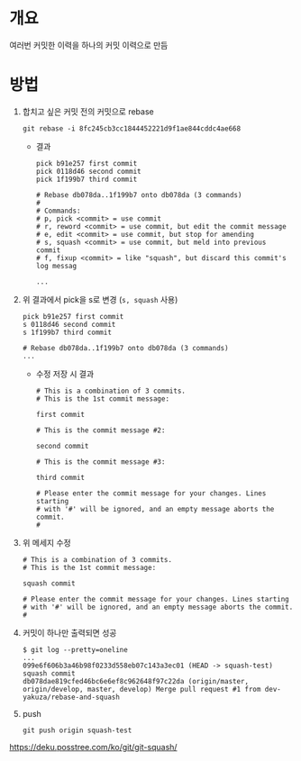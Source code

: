 # 개요
여러번 커밋한 이력을 하나의 커밋 이력으로 만듬

# 방법

1. 합치고 싶은 커밋 전의 커밋으로 rebase
    ```
    git rebase -i 8fc245cb3cc1844452221d9f1ae844cddc4ae668
    ```
    * 결과
        ```
        pick b91e257 first commit
        pick 0118d46 second commit
        pick 1f199b7 third commit

        # Rebase db078da..1f199b7 onto db078da (3 commands)
        #
        # Commands:
        # p, pick <commit> = use commit
        # r, reword <commit> = use commit, but edit the commit message
        # e, edit <commit> = use commit, but stop for amending
        # s, squash <commit> = use commit, but meld into previous commit
        # f, fixup <commit> = like "squash", but discard this commit's log messag

        ...

        ```
2. 위 결과에서 pick을 s로 변경 (`s, squash` 사용)
    ```
    pick b91e257 first commit
    s 0118d46 second commit
    s 1f199b7 third commit

    # Rebase db078da..1f199b7 onto db078da (3 commands)
    ...

    ```
    * 수정 저장 시 결과
        ```
        # This is a combination of 3 commits.
        # This is the 1st commit message:

        first commit

        # This is the commit message #2:

        second commit

        # This is the commit message #3:

        third commit

        # Please enter the commit message for your changes. Lines starting
        # with '#' will be ignored, and an empty message aborts the commit.
        #
        ```
3. 위 메세지 수정

    ```
    # This is a combination of 3 commits.
    # This is the 1st commit message:

    squash commit

    # Please enter the commit message for your changes. Lines starting
    # with '#' will be ignored, and an empty message aborts the commit.
    #
    ```
4. 커밋이 하나만 출력되면 성공
    ```
    $ git log --pretty=oneline
    ...
    099e6f606b3a46b98f0233d558eb07c143a3ec01 (HEAD -> squash-test) squash commit
    db078dae819cfed46bc6e6ef8c962648f97c22da (origin/master, origin/develop, master, develop) Merge pull request #1 from dev-yakuza/rebase-and-squash

    ```
5. push
    ```
    git push origin squash-test
    ```

https://deku.posstree.com/ko/git/git-squash/